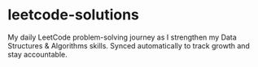 # leetcode-solutions
My daily LeetCode problem-solving journey as I strengthen my Data Structures &amp; Algorithms skills. Synced automatically to track growth and stay accountable.
